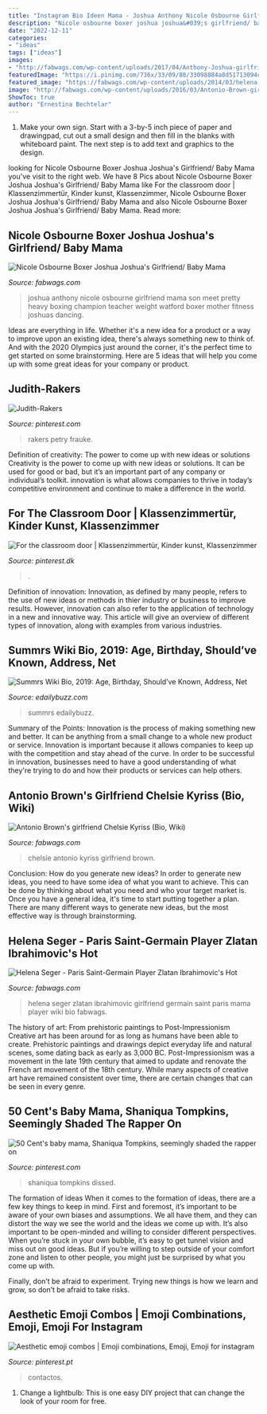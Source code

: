 ```yaml
---
title: "Instagram Bio Ideen Mama - Joshua Anthony Nicole Osbourne Girlfriend Mama Son Meet Pretty Heavy Boxing Champion Teacher Weight Watford Boxer Mother Fitness Joshuas Dancing"
description: "Nicole osbourne boxer joshua joshua&#039;s girlfriend/ baby mama"
date: "2022-12-11"
categories:
- "ideas"
tags: ["ideas"]
images:
- "http://fabwags.com/wp-content/uploads/2017/04/Anthony-Joshua-girlfriend-Nicole-Osbourne-pictures-1.jpeg"
featuredImage: "https://i.pinimg.com/736x/33/09/88/33098884a8d51713094c91d7b0734e4c.jpg"
featured_image: "https://fabwags.com/wp-content/uploads/2014/03/helena-seger-zlatan-ibrahimovic-4.jpg"
image: "http://fabwags.com/wp-content/uploads/2016/03/Antonio-Brown-girlfriend-Chelsie-Kyriss-image.jpg"
ShowToc: true
author: "Ernestina Bechtelar"
---
```



1. Make your own sign. Start with a 3-by-5 inch piece of paper and drawingpad, cut out a small design and then fill in the blanks with whiteboard paint. The next step is to add text and graphics to the design.

	

		
looking for Nicole Osbourne Boxer Joshua Joshua&#039;s Girlfriend/ Baby Mama you've visit to the right web. We have 8 Pics about Nicole Osbourne Boxer Joshua Joshua&#039;s Girlfriend/ Baby Mama like For the classroom door | Klassenzimmertür, Kinder kunst, Klassenzimmer, Nicole Osbourne Boxer Joshua Joshua&#039;s Girlfriend/ Baby Mama and also Nicole Osbourne Boxer Joshua Joshua&#039;s Girlfriend/ Baby Mama. Read more:
		
    
## Nicole Osbourne Boxer Joshua Joshua&#039;s Girlfriend/ Baby Mama

<img loading=lazy src="http://fabwags.com/wp-content/uploads/2017/04/Anthony-Joshua-girlfriend-Nicole-Osbourne-pictures-1.jpeg" onerror="this.onerror=null;this.src='https://tse1.mm.bing.net/th?id=OIP.H1CtAzN0LJi-qcvMa6DVnQAAAA&amp;pid=15.1';" alt="Nicole Osbourne Boxer Joshua Joshua&#039;s Girlfriend/ Baby Mama">

_Source: fabwags.com_

>joshua anthony nicole osbourne girlfriend mama son meet pretty heavy boxing champion teacher weight watford boxer mother fitness joshuas dancing. 

	

Ideas are everything in life. Whether it's a new idea for a product or a way to improve upon an existing idea, there's always something new to think of. And with the 2020 Olympics just around the corner, it's the perfect time to get started on some brainstorming. Here are 5 ideas that will help you come up with some great ideas for your company or product.

    
## Judith-Rakers

<img loading=lazy src="https://i.pinimg.com/736x/33/09/88/33098884a8d51713094c91d7b0734e4c.jpg" onerror="this.onerror=null;this.src='https://tse3.mm.bing.net/th?id=OIP.zVA12vn5WoLHbBaGS8tECwHaNb&amp;pid=15.1';" alt="Judith-Rakers">

_Source: pinterest.com_

>rakers petry frauke. 

	

Definition of creativity: The power to come up with new ideas or solutions
Creativity is the power to come up with new ideas or solutions. It can be used for good or bad, but it’s an important part of any company or individual’s toolkit. innovation is what allows companies to thrive in today’s competitive environment and continue to make a difference in the world.

    
## For The Classroom Door | Klassenzimmertür, Kinder Kunst, Klassenzimmer

<img loading=lazy src="https://i.pinimg.com/736x/b0/a0/35/b0a035150075790a2f4926c51d5d608c--classroom-door.jpg" onerror="this.onerror=null;this.src='https://tse1.mm.bing.net/th?id=OIP.juGCgM0RD18xfV6R8rLFrAHaNK&amp;pid=15.1';" alt="For the classroom door | Klassenzimmertür, Kinder kunst, Klassenzimmer">

_Source: pinterest.dk_

>. 

	

Definition of innovation:
Innovation, as defined by many people, refers to the use of new ideas or methods in thier industry or business to improve results. However, innovation can also refer to the application of technology in a new and innovative way. This article will give an overview of different types of innovation, along with examples from various industries.

    
## Summrs Wiki Bio, 2019: Age, Birthday, Should’ve Known, Address, Net

<img loading=lazy src="https://edailybuzz.com/wp-content/uploads/2019/03/51381470_402562600496130_398656290987214343_n.jpg" onerror="this.onerror=null;this.src='https://tse2.mm.bing.net/th?id=OIP.r4ZZS-sh4d1h3xpqJNztjQHaFu&amp;pid=15.1';" alt="Summrs Wiki Bio, 2019: Age, Birthday, Should’ve Known, Address, Net">

_Source: edailybuzz.com_

>summrs edailybuzz. 

	

Summary of the Points:
Innovation is the process of making something new and better. It can be anything from a small change to a whole new product or service. Innovation is important because it allows companies to keep up with the competition and stay ahead of the curve. In order to be successful in innovation, businesses need to have a good understanding of what they're trying to do and how their products or services can help others.

    
## Antonio Brown&#039;s Girlfriend Chelsie Kyriss (Bio, Wiki)

<img loading=lazy src="http://fabwags.com/wp-content/uploads/2016/03/Antonio-Brown-girlfriend-Chelsie-Kyriss-image.jpg" onerror="this.onerror=null;this.src='https://tse3.mm.bing.net/th?id=OIP.lBso4TM5PIehGEz9RzjvoAHaHa&amp;pid=15.1';" alt="Antonio Brown&#039;s girlfriend Chelsie Kyriss (Bio, Wiki)">

_Source: fabwags.com_

>chelsie antonio kyriss girlfriend brown. 

	

Conclusion: How do you generate new ideas?
In order to generate new ideas, you need to have some idea of what you want to achieve. This can be done by thinking about what you need and who your target market is. Once you have a general idea, it's time to start putting together a plan. There are many different ways to generate new ideas, but the most effective way is through brainstorming.

    
## Helena Seger - Paris Saint-Germain Player Zlatan Ibrahimovic&#039;s Hot

<img loading=lazy src="https://fabwags.com/wp-content/uploads/2014/03/helena-seger-zlatan-ibrahimovic-4.jpg" onerror="this.onerror=null;this.src='https://tse1.mm.bing.net/th?id=OIP.uyQbwWGlTA5yGK5fRHrmoQAAAA&amp;pid=15.1';" alt="Helena Seger - Paris Saint-Germain Player Zlatan Ibrahimovic&#039;s Hot">

_Source: fabwags.com_

>helena seger zlatan ibrahimovic girlfriend germain saint paris mama player wiki bio fabwags. 

	

The history of art: From prehistoric paintings to Post-Impressionism
Creative art has been around for as long as humans have been able to create. Prehistoric paintings and drawings depict everyday life and natural scenes, some dating back as early as 3,000 BC. Post-Impressionism was a movement in the late 19th century that aimed to update and renovate the French art movement of the 18th century. While many aspects of creative art have remained consistent over time, there are certain changes that can be seen in every genre.

    
## 50 Cent&#039;s Baby Mama, Shaniqua Tompkins, Seemingly Shaded The Rapper On

<img loading=lazy src="https://i.pinimg.com/736x/0d/8a/5f/0d8a5f3f3107f10c9e781c755d554b6a.jpg" onerror="this.onerror=null;this.src='https://tse2.mm.bing.net/th?id=OIP.UX3JscNYfMdoJoFxbHN1kwHaEJ&amp;pid=15.1';" alt="50 Cent&#039;s baby mama, Shaniqua Tompkins, seemingly shaded the rapper on">

_Source: pinterest.com_

>shaniqua tompkins dissed. 

	

The formation of ideas
When it comes to the formation of ideas, there are a few key things to keep in mind. First and foremost, it’s important to be aware of your own biases and assumptions. We all have them, and they can distort the way we see the world and the ideas we come up with.
It’s also important to be open-minded and willing to consider different perspectives. When you’re stuck in your own bubble, it’s easy to get tunnel vision and miss out on good ideas. But if you’re willing to step outside of your comfort zone and listen to other people, you might just be surprised by what you come up with.

Finally, don’t be afraid to experiment. Trying new things is how we learn and grow, so don’t be afraid to take risks.

    
## Aesthetic Emoji Combos | Emoji Combinations, Emoji, Emoji For Instagram

<img loading=lazy src="https://i.pinimg.com/736x/51/8d/a7/518da74a90fe3bd8cfc7dd101afde028.jpg" onerror="this.onerror=null;this.src='https://tse2.mm.bing.net/th?id=OIP.UWCf_Ksm7CWyRiXwWyd06gHaNJ&amp;pid=15.1';" alt="Aesthetic emoji combos | Emoji combinations, Emoji, Emoji for instagram">

_Source: pinterest.pt_

>contactos. 

	

1. Change a lightbulb: This is one easy DIY project that can change the look of your room for free.

